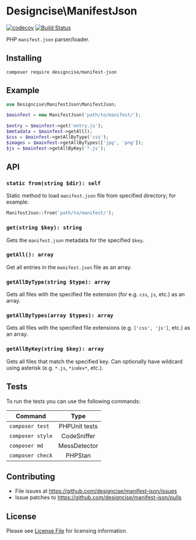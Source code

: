 # Designcise\ManifestJson

[![codecov](https://codecov.io/gh/designcise/manifest-json/branch/master/graph/badge.svg)](https://codecov.io/gh/designcise/manifest-json)
[![Build Status](https://travis-ci.org/designcise/manifest-json.svg?branch=master)](https://travis-ci.org/designcise/manifest-json)

PHP `manifest.json` parser/loader.

## Installing

```shell
composer require designcise/manifest-json
```

## Example

```php
use Designcise\ManifestJson\ManifestJson;

$mainfest = new ManifestJson('path/to/manifest/');

$entry = $mainfest->get('entry.js');
$metadata = $mainfest->getAll();
$css = $mainfest->getAllByType('css');
$images = $mainfest->getAllByTypes(['jpg', 'png']);
$js = $mainfest->getAllByKey('*.js');
```

## API

### `static from(string $dir): self`

Static method to load `manifest.json` file from specified directory; for example:

```php
ManifestJson::from('path/to/manifest/');
```

### `get(string $key): string`

Gets the `manifest.json` metadata for the specified `$key`.

### `getAll(): array`

Get all entries in the `manifest.json` file as an array.

### `getAllByType(string $type): array`

Gets all files with the specified file extension (for e.g. `css`, `js`, etc.) as an array.

### `getAllByTypes(array $types): array`

Gets all files with the specified file extensions (e.g. `['css', 'js']`, etc.) as an array.

### `getAllByKey(string $key): array`

Gets all files that match the specified key. Can optionally have wildcard using asterisk (e.g. `*.js`, `*index*`, etc.).

## Tests

To run the tests you can use the following commands:

| Command          | Type            |
| ---------------- |:---------------:|
| `composer test`  | PHPUnit tests   |
| `composer style` | CodeSniffer     |
| `composer md`    | MessDetector    |
| `composer check` | PHPStan         |

## Contributing

* File issues at https://github.com/designcise/manifest-json/issues
* Issue patches to https://github.com/designcise/manifest-json/pulls

## License

Please see [License File](LICENSE.md) for licensing information.